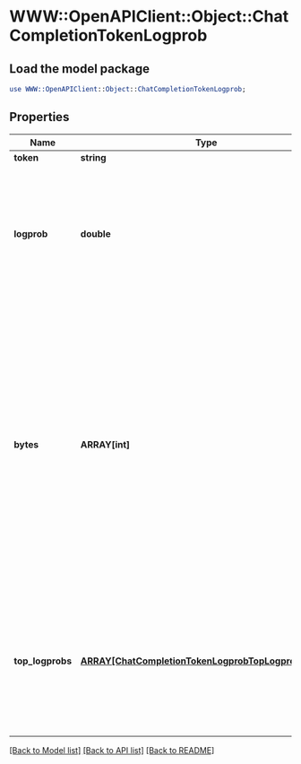 # WWW::OpenAPIClient::Object::ChatCompletionTokenLogprob

## Load the model package
```perl
use WWW::OpenAPIClient::Object::ChatCompletionTokenLogprob;
```

## Properties
Name | Type | Description | Notes
------------ | ------------- | ------------- | -------------
**token** | **string** | The token. | 
**logprob** | **double** | The log probability of this token, if it is within the top 20 most likely tokens. Otherwise, the value &#x60;-9999.0&#x60; is used to signify that the token is very unlikely. | 
**bytes** | **ARRAY[int]** | A list of integers representing the UTF-8 bytes representation of the token. Useful in instances where characters are represented by multiple tokens and their byte representations must be combined to generate the correct text representation. Can be &#x60;null&#x60; if there is no bytes representation for the token. | 
**top_logprobs** | [**ARRAY[ChatCompletionTokenLogprobTopLogprobsInner]**](ChatCompletionTokenLogprobTopLogprobsInner.md) | List of the most likely tokens and their log probability, at this token position. In rare cases, there may be fewer than the number of requested &#x60;top_logprobs&#x60; returned. | 

[[Back to Model list]](../README.md#documentation-for-models) [[Back to API list]](../README.md#documentation-for-api-endpoints) [[Back to README]](../README.md)


